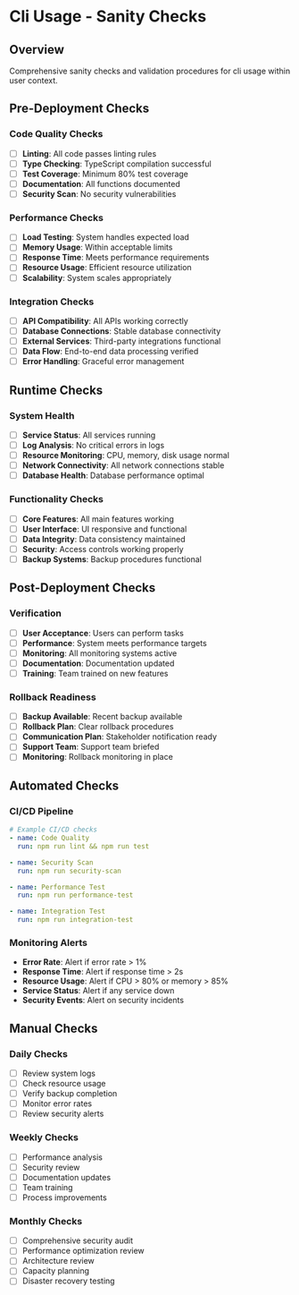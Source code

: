 # Cli Usage - Sanity Checks

## Overview
Comprehensive sanity checks and validation procedures for cli usage within user context.

## Pre-Deployment Checks

### Code Quality Checks
- [ ] **Linting**: All code passes linting rules
- [ ] **Type Checking**: TypeScript compilation successful
- [ ] **Test Coverage**: Minimum 80% test coverage
- [ ] **Documentation**: All functions documented
- [ ] **Security Scan**: No security vulnerabilities

### Performance Checks
- [ ] **Load Testing**: System handles expected load
- [ ] **Memory Usage**: Within acceptable limits
- [ ] **Response Time**: Meets performance requirements
- [ ] **Resource Usage**: Efficient resource utilization
- [ ] **Scalability**: System scales appropriately

### Integration Checks
- [ ] **API Compatibility**: All APIs working correctly
- [ ] **Database Connections**: Stable database connectivity
- [ ] **External Services**: Third-party integrations functional
- [ ] **Data Flow**: End-to-end data processing verified
- [ ] **Error Handling**: Graceful error management

## Runtime Checks

### System Health
- [ ] **Service Status**: All services running
- [ ] **Log Analysis**: No critical errors in logs
- [ ] **Resource Monitoring**: CPU, memory, disk usage normal
- [ ] **Network Connectivity**: All network connections stable
- [ ] **Database Health**: Database performance optimal

### Functionality Checks
- [ ] **Core Features**: All main features working
- [ ] **User Interface**: UI responsive and functional
- [ ] **Data Integrity**: Data consistency maintained
- [ ] **Security**: Access controls working properly
- [ ] **Backup Systems**: Backup procedures functional

## Post-Deployment Checks

### Verification
- [ ] **User Acceptance**: Users can perform tasks
- [ ] **Performance**: System meets performance targets
- [ ] **Monitoring**: All monitoring systems active
- [ ] **Documentation**: Documentation updated
- [ ] **Training**: Team trained on new features

### Rollback Readiness
- [ ] **Backup Available**: Recent backup available
- [ ] **Rollback Plan**: Clear rollback procedures
- [ ] **Communication Plan**: Stakeholder notification ready
- [ ] **Support Team**: Support team briefed
- [ ] **Monitoring**: Rollback monitoring in place

## Automated Checks

### CI/CD Pipeline
```yaml
# Example CI/CD checks
- name: Code Quality
  run: npm run lint && npm run test

- name: Security Scan
  run: npm run security-scan

- name: Performance Test
  run: npm run performance-test

- name: Integration Test
  run: npm run integration-test
```

### Monitoring Alerts
- **Error Rate**: Alert if error rate > 1%
- **Response Time**: Alert if response time > 2s
- **Resource Usage**: Alert if CPU > 80% or memory > 85%
- **Service Status**: Alert if any service down
- **Security Events**: Alert on security incidents

## Manual Checks

### Daily Checks
- [ ] Review system logs
- [ ] Check resource usage
- [ ] Verify backup completion
- [ ] Monitor error rates
- [ ] Review security alerts

### Weekly Checks
- [ ] Performance analysis
- [ ] Security review
- [ ] Documentation updates
- [ ] Team training
- [ ] Process improvements

### Monthly Checks
- [ ] Comprehensive security audit
- [ ] Performance optimization review
- [ ] Architecture review
- [ ] Capacity planning
- [ ] Disaster recovery testing
